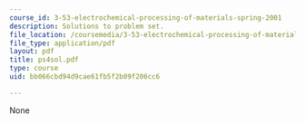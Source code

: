 ```yaml
---
course_id: 3-53-electrochemical-processing-of-materials-spring-2001
description: Solutions to problem set.
file_location: /coursemedia/3-53-electrochemical-processing-of-materials-spring-2001/bb066cbd94d9cae61fb5f2b09f206cc6_ps4sol.pdf
file_type: application/pdf
layout: pdf
title: ps4sol.pdf
type: course
uid: bb066cbd94d9cae61fb5f2b09f206cc6

---
```

None